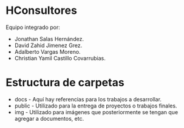 HConsultores
=================
Equipo integrado por:
  * Jonathan Salas Hernández.
  * David Zahid Jimenez Grez.
  * Adalberto Vargas Moreno.
  * Christian Yamil Castillo Covarrubias.

Estructura de carpetas
=================
  * docs - Aquí hay referencias para los trabajos a desarrollar.
  * public - Utilizado para la entrega de proyectos o trabajos finales.
  * img - Utilizado para imágenes que posteriormente se tengan que agregar a documentos, etc.
